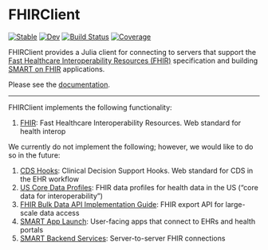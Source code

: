 # FHIRClient

[![Stable](https://img.shields.io/badge/docs-stable-blue.svg)](https://JuliaHealth.github.io/FHIRClient.jl/stable)
[![Dev](https://img.shields.io/badge/docs-dev-blue.svg)](https://JuliaHealth.github.io/FHIRClient.jl/dev)
[![Build Status](https://github.com/JuliaHealth/FHIRClient.jl/workflows/CI/badge.svg)](https://github.com/JuliaHealth/FHIRClient.jl/actions)
[![Coverage](https://codecov.io/gh/JuliaHealth/FHIRClient.jl/branch/master/graph/badge.svg)](https://codecov.io/gh/JuliaHealth/FHIRClient.jl)

FHIRClient
provides a Julia client for connecting to servers that support the
[Fast Healthcare Interoperability Resources (FHIR)](https://hl7.org/fhir/)
specification and building
[SMART on FHIR](https://docs.smarthealthit.org/)
applications.

Please see the [documentation](https://JuliaHealth.github.io/FHIRClient.jl/stable).

---

FHIRClient implements the following functionality:
1. [FHIR](https://hl7.org/fhir/): Fast Healthcare Interoperability Resources. Web standard for health interop

We currently do not implement the following; however, we would like to do so
in the future:
1. [CDS Hooks](https://cds-hooks.hl7.org/): Clinical Decision Support Hooks. Web standard for CDS in the EHR workflow
2. [US Core Data Profiles](https://www.hl7.org/fhir/us/core/): FHIR data profiles for health data in the US (“core data for interoperability”)
3. [FHIR Bulk Data API Implementation Guide](https://hl7.org/fhir/uv/bulkdata/): FHIR export API for large-scale data access
4. [SMART App Launch](https://hl7.org/fhir/smart-app-launch/): User-facing apps that connect to EHRs and health portals
5. [SMART Backend Services](https://hl7.org/fhir/uv/bulkdata/authorization/): Server-to-server FHIR connections
